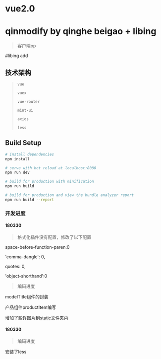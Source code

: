 # vue2.0
# qinmodify by qinghe beigao + libing

> 客户端pp

#libing add

## 技术架构

>`vue`
>
>`vuex`
>
>`vue-router`
>
>`mint-ui`
>
>`axios`
>
>`less`

## Build Setup

``` bash
# install dependencies
npm install

# serve with hot reload at localhost:8080
npm run dev

# build for production with minification
npm run build

# build for production and view the bundle analyzer report
npm run build --report
```

### 开发进度

#### 180330

>格式化插件没有配置，修改了以下配置

space-before-function-paren:0

'comma-dangle': 0,

quotes: 0,

'object-shorthand':0

>编码进度

modelTitle组件的封装

产品组件productItem编写

增加了些许图片到static文件夹内

#### 180330

>编码进度

安装了less
